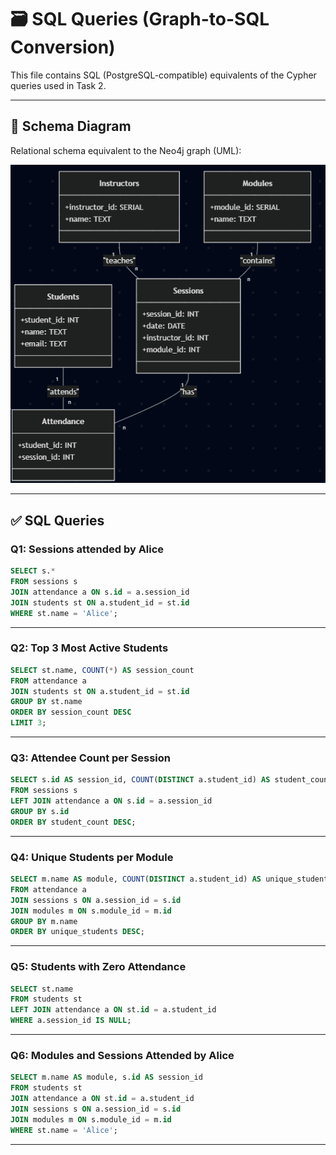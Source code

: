 # 🗃️ SQL Queries (Graph-to-SQL Conversion)

This file contains SQL (PostgreSQL-compatible) equivalents of the Cypher queries used in Task 2.

---

## 🔁 Schema Diagram

Relational schema equivalent to the Neo4j graph (UML):

![ERD Schema](../images/sql_diagram.png)

---

## ✅ SQL Queries

### Q1: Sessions attended by Alice

```sql
SELECT s.*
FROM sessions s
JOIN attendance a ON s.id = a.session_id
JOIN students st ON a.student_id = st.id
WHERE st.name = 'Alice';
```

---

### Q2: Top 3 Most Active Students

```sql
SELECT st.name, COUNT(*) AS session_count
FROM attendance a
JOIN students st ON a.student_id = st.id
GROUP BY st.name
ORDER BY session_count DESC
LIMIT 3;
```

---

### Q3: Attendee Count per Session

```sql
SELECT s.id AS session_id, COUNT(DISTINCT a.student_id) AS student_count
FROM sessions s
LEFT JOIN attendance a ON s.id = a.session_id
GROUP BY s.id
ORDER BY student_count DESC;
```

---

### Q4: Unique Students per Module

```sql
SELECT m.name AS module, COUNT(DISTINCT a.student_id) AS unique_students
FROM attendance a
JOIN sessions s ON a.session_id = s.id
JOIN modules m ON s.module_id = m.id
GROUP BY m.name
ORDER BY unique_students DESC;
```

---

### Q5: Students with Zero Attendance

```sql
SELECT st.name
FROM students st
LEFT JOIN attendance a ON st.id = a.student_id
WHERE a.session_id IS NULL;
```

---

### Q6: Modules and Sessions Attended by Alice

```sql
SELECT m.name AS module, s.id AS session_id
FROM students st
JOIN attendance a ON st.id = a.student_id
JOIN sessions s ON a.session_id = s.id
JOIN modules m ON s.module_id = m.id
WHERE st.name = 'Alice';
```

---

